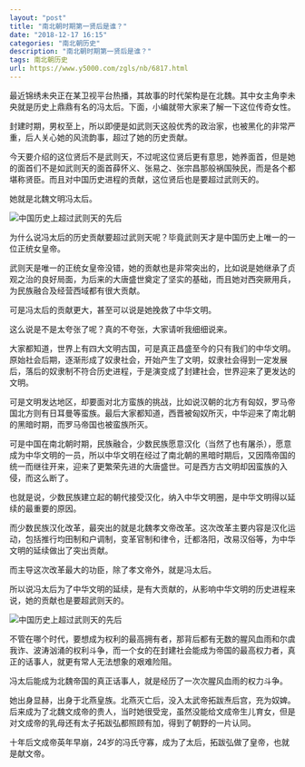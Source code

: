 ```yaml
---
layout: "post"
title: "南北朝时期第一贤后是谁？"
date: "2018-12-17 16:15"
categories: "南北朝历史"
description: "南北朝时期第一贤后是谁？"
tags: 南北朝历史
url: https://www.y5000.com/zgls/nb/6817.html
---
```






最近锦绣未央正在某卫视平台热播，其故事的时代架构是在北魏。其中女主角李未央就是历史上鼎鼎有名的冯太后。下面，小编就带大家来了解一下这位传奇女性。

封建时期，男权至上，所以即便是如武则天这般优秀的政治家，也被黑化的非常严重，后人关心她的风流韵事，超过了她的历史贡献。

今天要介绍的这位贤后不是武则天，不过呢这位贤后更有意思，她养面首，但是她的面首们不是如武则天的面首薛怀义、张易之、张宗昌那般祸国殃民，而是各个都堪称贤臣。而且对中国历史进程的贡献，这位贤后也是要超过武则天的。

她就是北魏文明冯太后。

![中国历史上超过武则天的先后](/uploads/allimg/161208/6-16120Q51G51H.JPG)

为什么说冯太后的历史贡献要超过武则天呢？毕竟武则天才是中国历史上唯一的一位正统女皇帝。

武则天是唯一的正统女皇帝没错，她的贡献也是非常突出的，比如说是她继承了贞观之治的良好局面，为后来的大唐盛世奠定了坚实的基础，而且她对西突厥用兵，为民族融合及经营西域都有很大贡献。

可是冯太后的贡献更大，甚至可以说是她挽救了中华文明。

这么说是不是太夸张了呢？真的不夸张，大家请听我细细说来。

大家都知道，世界上有四大文明古国，可是真正昌盛至今的只有我们的中华文明。原始社会后期，逐渐形成了奴隶社会，开始产生了文明，奴隶社会得到一定发展后，落后的奴隶制不符合历史进程，于是演变成了封建社会，世界迎来了更发达的文明。

可是文明发达地区，却要面对北方蛮族的挑战，比如说汉朝的北方有匈奴，罗马帝国北方则有日耳曼等蛮族。最后大家都知道，西晋被匈奴所灭，中华迎来了南北朝的黑暗时期，而罗马帝国也被蛮族所灭。

可是中国在南北朝时期，民族融合，少数民族愿意汉化（当然了也有屠杀），愿意成为中华文明的一员，所以中华文明在经过了南北朝的黑暗时期后，又因隋帝国的统一而继往开来，迎来了更繁荣先进的大唐盛世。可是西方古文明却因蛮族的入侵，而这么断了。

也就是说，少数民族建立起的朝代接受汉化，纳入中华文明圈，是中华文明得以延续的最重要的原因。

而少数民族汉化改革，最突出的就是北魏孝文帝改革。这次改革主要内容是汉化运动，包括推行均田制和户调制，变革官制和律令，迁都洛阳，改易汉俗等，为中华文明的延续做出了突出贡献。

而主导这次改革最大的功臣，除了孝文帝外，就是冯太后。

所以说冯太后为了中华文明的延续，是有大贡献的，从影响中华文明的历史进程来说，她的贡献也是要超武则天的。

![中国历史上超过武则天的先后](/uploads/allimg/161208/6-16120Q51I0555.JPG)

不管在哪个时代，要想成为权利的最高拥有者，那背后都有无数的腥风血雨和尔虞我诈、波涛汹涌的权利斗争，而一个女的在封建社会能成为帝国的最高权力者，真正的话事人，就更有常人无法想象的艰难险阻。

冯太后能成为北魏帝国的真正话事人，就是经历了一次次腥风血雨的权力斗争。

她出身显赫，出身于北燕皇族。北燕灭亡后，没入太武帝拓跋焘后宫，充为奴婢。后来成为了北魏文成帝的贵人，当时她很受宠，虽然没能给文成帝生儿育女，但是对文成帝的乳母还有太子拓跋弘都照顾有加，得到了朝野的一片认同。

十年后文成帝英年早崩，24岁的冯氏守寡，成为了太后，拓跋弘做了皇帝，也就是献文帝。
